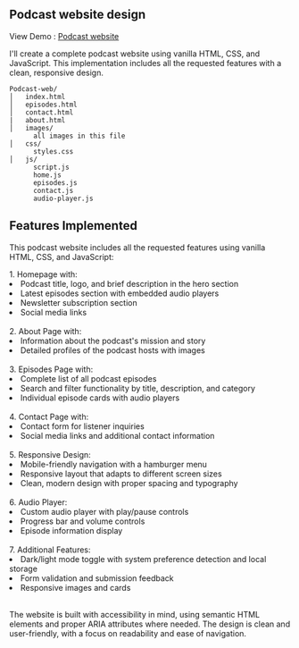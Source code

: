 <h2>Podcast website design</h2>
<p>View Demo : <a href="https://younesnoorzahi.github.io/Podcast-website-design/">Podcast website</a></p>
<p>I'll create a complete podcast website using vanilla HTML, CSS, and JavaScript. This implementation includes all the requested features with a clean, responsive design.</p>

```
Podcast-web/
│   index.html
│   episodes.html
│   contact.html
|   about.html
│   images/
      all images in this file
│   css/
      styles.css
│   js/
      script.js
      home.js
      episodes.js
      contact.js
      audio-player.js
```

<h2>Features Implemented</h2>
<p>This podcast website includes all the requested features using vanilla HTML, CSS, and JavaScript:</p>
<span>1. Homepage with:</span>
<li>Podcast title, logo, and brief description in the hero section</li>
<li>Latest episodes section with embedded audio players</li>
<li>Newsletter subscription section</li>
<li>Social media links</li>
<br>
<span>2.  About Page with:</span>
<li>Information about the podcast's mission and story</li>
<li>Detailed profiles of the podcast hosts with images</li>
<br>
<span>3. Episodes Page with:</span>
<li>Complete list of all podcast episodes</li>
<li>Search and filter functionality by title, description, and category</li>
<li>Individual episode cards with audio players</li>
<br>
<span>4. Contact Page with:</span>
<li>Contact form for listener inquiries</li>
<li>Social media links and additional contact information</li>
<br>
<span>5. Responsive Design:</span>
<li>Mobile-friendly navigation with a hamburger menu</li>
<li>Responsive layout that adapts to different screen sizes</li>
<li>Clean, modern design with proper spacing and typography</li>
<br>
<span>6. Audio Player:</h2>
<li>Custom audio player with play/pause controls</li>
<li>Progress bar and volume controls</li>
<li>Episode information display</li>
<br>
<span>7. Additional Features:</span>
<li>Dark/light mode toggle with system preference detection and local storage</li>
<li>Form validation and submission feedback</li>
<li>Responsive images and cards</li>
<br>
<p>The website is built with accessibility in mind, using semantic HTML elements and proper ARIA attributes where needed. The design is clean and user-friendly, with a focus on readability and ease of navigation.</p>
